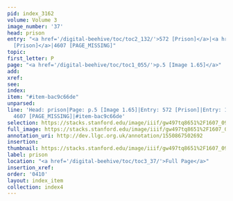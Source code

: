 ```yaml
---
pid: index_3162
volume: Volume 3
image_number: '37'
head: prison
entry: "<a href='/digital-beehive/toc/toc2_132/'>572 [Prison]</a>|<a href='/digital-beehive/toc/toc2_336/'>1720
  [Prison]</a>|4607 [PAGE_MISSING]"
topic: 
first_letter: P
page: "<a href='/digital-beehive/toc/toc1_055/'>p.5 [Image 1.65]</a>"
add: 
xref: 
see: 
index: 
item: "#item-bac9c66de"
unparsed: 
line: 'Head: prison|Page: p.5 [Image 1.65]|Entry: 572 [Prison]|Entry: 1720 [Prison]|Entry:
  4607 [PAGE_MISSING]|#item-bac9c66de'
selection: https://stacks.stanford.edu/image/iiif/gw497tq8651%2F1607_0980/768,274,715,171/full/0/default.jpg
full_image: https://stacks.stanford.edu/image/iiif/gw497tq8651%2F1607_0980/full/full/0/default.jpg
annotation_uri: http://dev.llgc.org.uk/annotation/1550867502692
insertion: 
thumbnail: https://stacks.stanford.edu/image/iiif/gw497tq8651%2F1607_0980/768,274,715,171/150,/0/default.jpg
label: prison
location: "<a href='/digital-beehive/toc/toc3_37/'>Full Page</a>"
insertion_xref: 
order: '0410'
layout: index_item
collection: index4
---
```

